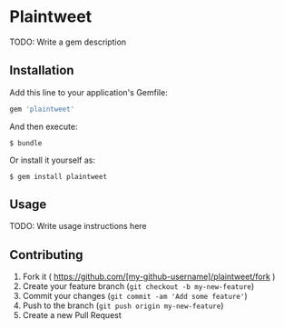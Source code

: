# Plaintweet

TODO: Write a gem description

## Installation

Add this line to your application's Gemfile:

```ruby
gem 'plaintweet'
```

And then execute:

    $ bundle

Or install it yourself as:

    $ gem install plaintweet

## Usage

TODO: Write usage instructions here

## Contributing

1. Fork it ( https://github.com/[my-github-username]/plaintweet/fork )
2. Create your feature branch (`git checkout -b my-new-feature`)
3. Commit your changes (`git commit -am 'Add some feature'`)
4. Push to the branch (`git push origin my-new-feature`)
5. Create a new Pull Request
